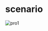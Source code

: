 # scenario
![pro1](https://user-images.githubusercontent.com/74757042/105666863-317f5800-5f00-11eb-800c-e7791ebecd6c.PNG)
